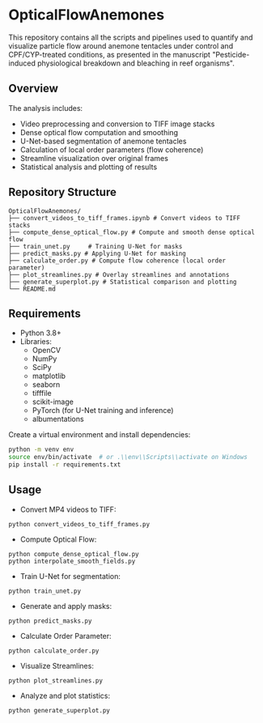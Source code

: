 # OpticalFlowAnemones
This repository contains all the scripts and pipelines used to quantify and visualize particle flow around anemone tentacles under control and CPF/CYP-treated conditions, as presented in the manuscript "Pesticide-induced physiological breakdown and bleaching in reef organisms".

## Overview

The analysis includes:
- Video preprocessing and conversion to TIFF image stacks
- Dense optical flow computation and smoothing
- U-Net-based segmentation of anemone tentacles
- Calculation of local order parameters (flow coherence)
- Streamline visualization over original frames
- Statistical analysis and plotting of results

## Repository Structure

```
OpticalFlowAnemones/
├── convert_videos_to_tiff_frames.ipynb # Convert videos to TIFF stacks
├── compute_dense_optical_flow.py # Compute and smooth dense optical flow
├── train_unet.py     # Training U-Net for masks
├── predict_masks.py # Applying U-Net for masking
├── calculate_order.py # Compute flow coherence (local order parameter)
├── plot_streamlines.py # Overlay streamlines and annotations
├── generate_superplot.py # Statistical comparison and plotting
└── README.md
```

## Requirements

- Python 3.8+
- Libraries:
  - OpenCV
  - NumPy
  - SciPy
  - matplotlib
  - seaborn
  - tifffile
  - scikit-image
  - PyTorch (for U-Net training and inference)
  - albumentations

Create a virtual environment and install dependencies:

```bash
python -m venv env
source env/bin/activate  # or .\\env\\Scripts\\activate on Windows
pip install -r requirements.txt
```

## Usage


- Convert MP4 videos to TIFF:
```
python convert_videos_to_tiff_frames.py
```

- Compute Optical Flow:
```
python compute_dense_optical_flow.py
python interpolate_smooth_fields.py
```

- Train U-Net for segmentation:
```
python train_unet.py
```

- Generate and apply masks:
```
python predict_masks.py
```

- Calculate Order Parameter:
```
python calculate_order.py
```

- Visualize Streamlines:
```
python plot_streamlines.py 
```

- Analyze and plot statistics:
```
python generate_superplot.py
```

